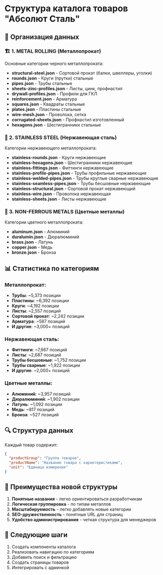 # Структура каталога товаров "Абсолют Сталь"

## 📁 Организация данных

### 🏗️ **1. METAL ROLLING (Металлопрокат)**

Основные категории черного металлопроката:

- **structural-steel.json** - Сортовой прокат (балки, швеллеры, уголки)
- **rounds.json** - Круги (прутки) стальные
- **pipes.json** - Трубы стальные
- **sheets-zinc-profiles.json** - Листы, цинк, профнастил
- **drywall-profiles.json** - Профили для ГКЛ
- **reinforcement.json** - Арматура
- **squares.json** - Квадраты стальные
- **plates.json** - Пластины стальные
- **wire-mesh.json** - Проволока, сетка
- **corrugated-sheets.json** - Профнастил изготовленный
- **hexagons.json** - Шестигранники стальные

### 🔧 **2. STAINLESS STEEL (Нержавеющая сталь)**

Категории нержавеющего металлопроката:

- **stainless-rounds.json** - Круги нержавеющие
- **stainless-hexagons.json** - Шестигранники нержавеющие
- **stainless-fittings.json** - Фиттинги нержавеющие
- **stainless-profile-pipes.json** - Трубы профильные нержавеющие
- **stainless-welded-pipes.json** - Трубы круглые сварные нержавеющие
- **stainless-seamless-pipes.json** - Трубы бесшовные нержавеющие
- **stainless-structural.json** - Сортовой прокат нержавеющий
- **stainless-wire.json** - Проволока нержавеющая
- **stainless-sheets.json** - Листы нержавеющие

### 🎨 **3. NON-FERROUS METALS (Цветные металлы)**

Категории цветного металлопроката:

- **aluminum.json** - Алюминий
- **duralumin.json** - Дюралюминий
- **brass.json** - Латунь
- **copper.json** - Медь
- **bronze.json** - Бронза

## 📊 Статистика по категориям

### Металлопрокат:

- **Трубы**: ~5,373 позиции
- **Пластины**: ~6,392 позиции
- **Круги**: ~4,192 позиции
- **Листы**: ~2,557 позиций
- **Сортовой прокат**: ~2,242 позиции
- **Арматура**: ~587 позиций
- **И другие**: ~3,000+ позиций

### Нержавеющая сталь:

- **Фиттинги**: ~7,667 позиций
- **Листы**: ~2,687 позиций
- **Трубы бесшовные**: ~1,752 позиции
- **Трубы сварные**: ~1,922 позиции
- **И другие**: ~2,000+ позиций

### Цветные металлы:

- **Алюминий**: ~3,957 позиций
- **Дюралюминий**: ~1,902 позиции
- **Латунь**: ~1,092 позиции
- **Медь**: ~817 позиций
- **Бронза**: ~527 позиций

## 🔍 Структура данных

Каждый товар содержит:

```json
{
  "productGroup": "Группа товаров",
  "productName": "Название товара с характеристиками",
  "unit": "Единица измерения"
}
```

## 🎯 Преимущества новой структуры

1. **Понятные названия** - легко ориентироваться разработчикам
2. **Логическая группировка** - по типам металлов
3. **Масштабируемость** - легко добавлять новые категории
4. **SEO-дружественность** - понятные URL для страниц
5. **Удобство администрирования** - четкая структура для менеджеров

## 🚀 Следующие шаги

1. Создать компоненты каталога
2. Реализовать навигацию по категориям
3. Добавить поиск и фильтрацию
4. Создать страницы товаров
5. Интегрировать с админкой
